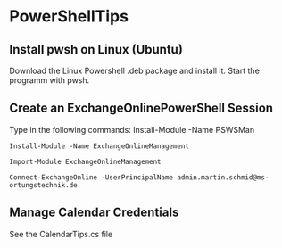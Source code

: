 # PowerShellTips

## Install pwsh on Linux (Ubuntu)

Download the Linux Powershell .deb package and install it.
Start the programm with pwsh. 

## Create an ExchangeOnlinePowerShell Session

Type in the following commands:
    Install-Module -Name PSWSMan

    Install-Module -Name ExchangeOnlineManagement

    Import-Module ExchangeOnlineManagement

    Connect-ExchangeOnline -UserPrincipalName admin.martin.schmid@ms-ortungstechnik.de

## Manage Calendar Credentials

See the CalendarTips.cs file